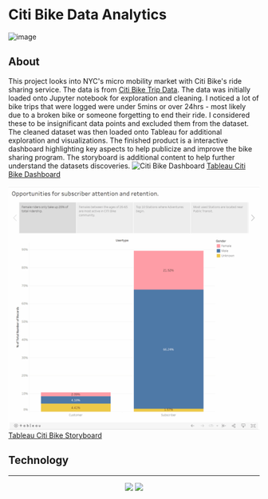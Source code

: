# Citi Bike Data Analytics
![image](https://user-images.githubusercontent.com/88360436/142487942-2d74fcb3-aa34-4eae-94f5-10affc6bc6f7.png)
<br>
## About
This project looks into NYC's micro mobility market with Citi Bike's ride sharing service. The data is from [Citi Bike Trip Data](https://ride.citibikenyc.com/system-data). The data was initially loaded onto Jupyter notebook for exploration and cleaning. I noticed a lot of bike trips that were logged were under 5mins or over 24hrs - most likely due to a broken bike or someone forgetting to end their ride. I considered these to be insignificant data points and excluded them from the dataset. The cleaned dataset was then loaded onto Tableau for additional exploration and visualizations. The finished product is a interactive dashboard highlighting key aspects to help publicize and improve the bike sharing program. The storyboard is additional content to help further understand the datasets discoveries.
![Citi Bike Dashboard](https://github.com/jssrmrzz/CITI-Bike-NYC-analytics/blob/main/Images/CitiBikeDash.gif)
[Tableau Citi Bike Dashboard](https://public.tableau.com/views/MarketCampDash/CITICampaign?:language=en-US&:display_count=n&:origin=viz_share_link)

![Citi Bike Storyboard](https://github.com/jssrmrzz/CITI-Bike-NYC-analytics/blob/main/Images/CitiBikeSB.gif)
[Tableau Citi Bike Storyboard](https://public.tableau.com/shared/P5NDP898F?:display_count=n&:origin=viz_share_link)
<br>

## Technology

---
<p align='center'>
<img src='https://img.shields.io/badge/Jupyter-F37626.svg?&style=for-the-badge&logo=Jupyter&logoColor=white'>
<img src='https://img.shields.io/badge/Tableau-E97627?style=for-the-badge&logo=Tableau&logoColor=white'>

